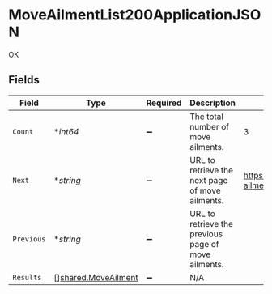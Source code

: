 # MoveAilmentList200ApplicationJSON

OK


## Fields

| Field                                                      | Type                                                       | Required                                                   | Description                                                | Example                                                    |
| ---------------------------------------------------------- | ---------------------------------------------------------- | ---------------------------------------------------------- | ---------------------------------------------------------- | ---------------------------------------------------------- |
| `Count`                                                    | **int64*                                                   | :heavy_minus_sign:                                         | The total number of move ailments.                         | 3                                                          |
| `Next`                                                     | **string*                                                  | :heavy_minus_sign:                                         | URL to retrieve the next page of move ailments.            | https://pokeapi.co/api/v2/move-ailment/?offset=20&limit=20 |
| `Previous`                                                 | **string*                                                  | :heavy_minus_sign:                                         | URL to retrieve the previous page of move ailments.        |                                                            |
| `Results`                                                  | [][shared.MoveAilment](../../models/shared/moveailment.md) | :heavy_minus_sign:                                         | N/A                                                        |                                                            |